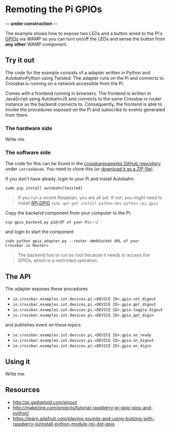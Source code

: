 # Remoting the Pi GPIOs

**-- under construction --**

The example shows how to expose two LEDs and a button wired to the Pi's [GPIOs](https://www.raspberrypi.org/documentation/usage/gpio/) via WAMP so you can turn on/off the LEDs and sense the button from **any other** WAMP component.

## Try it out

The code for the example consists of a adapter written in Python and AutobahnPython using Twisted. The adapter runs on the Pi and connects to Crossbar.io running on a network accessible from the Pi.

Comes with a frontend running in browsers. The frontend is written in JavaScript using AutobahnJS and connects to the same Crossbar.io router instance as the backend connects to. Consequently, the frontend is able to invoke the procedures exposed on the Pi and subscribe to events generated from there.

### The hardware side

Write me.

### The software side

The code for this can be found in the [crossbarexamples GitHub repository](https://github.com/crossbario/crossbarexamples) under `iotcookbook`. You need to clone this (or [download it as a ZIP file](https://github.com/crossbario/crossbarexamples/archive/master.zip)).

If you don't have aleady, login to your Pi and install Autobahn:

    sudo pip install autobahn[twisted]

> If you run a recent Raspbian, you are all set. If not, you might need to install [RPi.GPIO](https://pypi.python.org/pypi/RPi.GPIO) `sudo apt-get install python-dev python-rpi.gpio`

Copy the backend component from your computer to the Pi:

    scp gpio_backend.py pi@<IP of your Pi>:~/

and login to start the component

    sudo python gpio_adapter.py --router <WebSocket URL of your Crossbar.io Router>

> The backend has to run as root because it needs to access the GPIOs, which is a restricted operation.

## The API

The adapter exposes these procedures

* `io.crossbar.examples.iot.devices.pi.<DEVICE ID>.gpio.set_digout`
* `io.crossbar.examples.iot.devices.pi.<DEVICE ID>.gpio.get_digout`
* `io.crossbar.examples.iot.devices.pi.<DEVICE ID>.gpio.toggle_digout`
* `io.crossbar.examples.iot.devices.pi.<DEVICE ID>.gpio.get_digin`

and publishes event on these topics

* `io.crossbar.examples.iot.devices.pi.<DEVICE ID>.gpio.on_ready`
* `io.crossbar.examples.iot.devices.pi.<DEVICE ID>.gpio.on_digout`
* `io.crossbar.examples.iot.devices.pi.<DEVICE ID>.gpio.on_digin`

## Using it

Write me.

## Resources

* http://pi.gadgetoid.com/pinout
* http://makezine.com/projects/tutorial-raspberry-pi-gpio-pins-and-python/
* https://learn.adafruit.com/playing-sounds-and-using-buttons-with-raspberry-pi/install-python-module-rpi-dot-gpio

